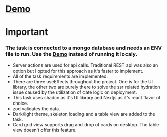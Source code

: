 # [Demo](https://ea-rira-task.vercel.app/)

# Important

### The task is connected to a mongo database and needs an ENV file to run. Use the [Demo](https://ea-rira-task.vercel.app/) instead of running it localy.

- Server actions are used for api calls. Traditional REST api was also an option but I opted for this approach as it's faster to implement.
- All of the task requirements are implemented.
- There are three useEffects throughout the project. One is for the UI library, the other two are purely there to solve the ssr related hydration issue caused by the utilization of date logic on deployment.
- This task uses shadcn as it's UI library and Nextjs as it's react flavor of choice.
- zod validates the data.
- Dark/light theme, skeleton loading and a table view are added to the task.
- Card grid view supports drag and drop of cards on desktop. The table view doesn't offer this feature.
